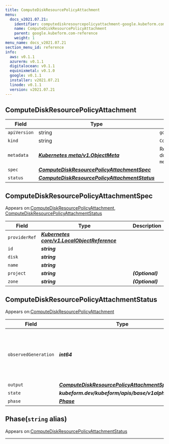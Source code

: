 ```yaml
---
title: ComputeDiskResourcePolicyAttachment
menu:
  docs_v2021.07.21:
    identifier: computediskresourcepolicyattachment-google.kubeform.com
    name: ComputeDiskResourcePolicyAttachment
    parent: google.kubeform.com-reference
    weight: 1
menu_name: docs_v2021.07.21
section_menu_id: reference
info:
  aws: v0.1.1
  azurerm: v0.1.1
  digitalocean: v0.1.1
  equinixmetal: v0.1.0
  google: v0.1.1
  installer: v2021.07.21
  linode: v0.1.1
  version: v2021.07.21
---
```


## ComputeDiskResourcePolicyAttachment
| Field | Type | Description |
| ------ | ----- | ----------- |
| `apiVersion` | string | `google.kubeform.com/v1alpha1` |
|    `kind` | string | `ComputeDiskResourcePolicyAttachment` |
| `metadata` | ***[Kubernetes meta/v1.ObjectMeta](https://v1-18.docs.kubernetes.io/docs/reference/generated/kubernetes-api/v1.18/#objectmeta-v1-meta)***|Refer to the Kubernetes API documentation for the fields of the `metadata` field.|
| `spec` | ***[ComputeDiskResourcePolicyAttachmentSpec](#computediskresourcepolicyattachmentspec)***||
| `status` | ***[ComputeDiskResourcePolicyAttachmentStatus](#computediskresourcepolicyattachmentstatus)***||
## ComputeDiskResourcePolicyAttachmentSpec

Appears on:[ComputeDiskResourcePolicyAttachment](#computediskresourcepolicyattachment), [ComputeDiskResourcePolicyAttachmentStatus](#computediskresourcepolicyattachmentstatus)

| Field | Type | Description |
| ------ | ----- | ----------- |
| `providerRef` | ***[Kubernetes core/v1.LocalObjectReference](https://v1-18.docs.kubernetes.io/docs/reference/generated/kubernetes-api/v1.18/#localobjectreference-v1-core)***||
| `id` | ***string***||
| `disk` | ***string***||
| `name` | ***string***||
| `project` | ***string***| ***(Optional)*** |
| `zone` | ***string***| ***(Optional)*** |
## ComputeDiskResourcePolicyAttachmentStatus

Appears on:[ComputeDiskResourcePolicyAttachment](#computediskresourcepolicyattachment)

| Field | Type | Description |
| ------ | ----- | ----------- |
| `observedGeneration` | ***int64***| ***(Optional)*** Resource generation, which is updated on mutation by the API Server.|
| `output` | ***[ComputeDiskResourcePolicyAttachmentSpec](#computediskresourcepolicyattachmentspec)***| ***(Optional)*** |
| `state` | ***kubeform.dev/kubeform/apis/base/v1alpha1.State***| ***(Optional)*** |
| `phase` | ***[Phase](#phase)***| ***(Optional)*** |
## Phase(`string` alias)

Appears on:[ComputeDiskResourcePolicyAttachmentStatus](#computediskresourcepolicyattachmentstatus)

---
